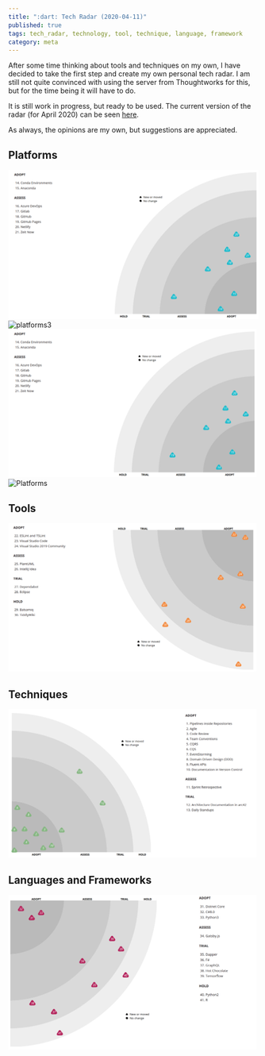 ```yaml
---
title: ":dart: Tech Radar (2020-04-11)"
published: true
tags: tech_radar, technology, tool, technique, language, framework
category: meta
---
```


After some time thinking about tools and techniques on my own, I have decided to take the first step and create my own personal tech radar. I am still not quite convinced with using the server from Thoughtworks for this, but for the time being it will have to do.

It is still work in progress, but ready to be used. The current version of the radar (for April 2020) can be seen [here](https://radar.thoughtworks.com/?sheetId=https%3A%2F%2Fraw.githubusercontent.com%2Fmarsop%2Ftechradar%2Fmaster%2FAlberto%2520Gregorio%27s%2520Tech%2520Radar%25202020-04.csv).

As always, the opinions are my own, but suggestions are appreciated.

## Platforms

![platforms2](/assets/2020-04-11-platforms.png)
![platforms3](/2020-04-11-platforms.png)
<img src="/assets/2020-04-11-platforms.png" alt="Platforms" width="500"/>
<img src="/2020-04-11-platforms.png" alt="Platforms" width="500"/>

## Tools

<img src="assets/2020-04-11-tools.png" alt="Tools" width="500"/>

## Techniques

<img src="assets/2020-04-11-techniques.png" alt="Techniques" width="500"/>

## Languages and Frameworks

<img src="/assets/2020-04-11-languages.png" alt="Languages and Frameworks" width="500"/>